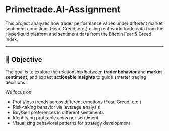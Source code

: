 # Primetrade.AI-Assignment

This project analyzes how trader performance varies under different market sentiment conditions (Fear, Greed, etc.) using real-world trade data from the Hyperliquid platform and sentiment data from the Bitcoin Fear & Greed Index.

___


## 🎯 Objective

The goal is to explore the relationship between **trader behavior** and **market sentiment**, and extract **actionable insights** to guide smarter trading decisions.

We focus on:
- Profit/loss trends across different emotions (Fear, Greed, etc.)
- Risk-taking behavior via leverage analysis
- Buy/Sell preferences in different sentiments
- Identifying profitable coins per sentiment
- Visualizing behavioral patterns for strategy development
